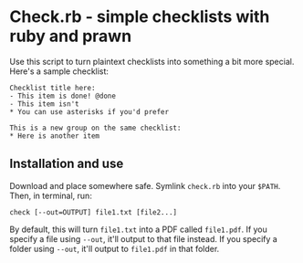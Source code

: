 # Check.rb - simple checklists with ruby and prawn

Use this script to turn plaintext checklists into something a bit more special. Here's a sample checklist:

    Checklist title here:
    - This item is done! @done
    - This item isn't
    * You can use asterisks if you'd prefer

    This is a new group on the same checklist:
    * Here is another item

## Installation and use

Download and place somewhere safe. Symlink `check.rb` into your `$PATH`. Then, in terminal, run:

    check [--out=OUTPUT] file1.txt [file2...]

By default, this will turn `file1.txt` into a PDF called `file1.pdf`. If you specify a file using `--out`, it'll output to that file instead. If you specify a folder using `--out`, it'll output to `file1.pdf` in that folder.